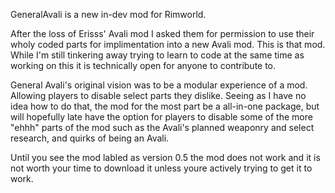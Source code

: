 GeneralAvali is a new in-dev mod for Rimworld.

After the loss of Erisss' Avali mod I asked them for permission to use their wholy coded parts for implimentation into a new Avali mod. This is that mod. While I'm still tinkering away trying to learn to code at the same time as working on this it is technically open for anyone to contribute to.

General Avali's original vision was to be a modular experience of a mod. Allowing players to disable select parts they dislike. Seeing as I have no idea how to do that, the mod for the most part be a all-in-one package, but will hopefully late have the option for players to disable some of the more "ehhh" parts of the mod such as the Avali's planned weaponry and select research, and quirks of being an Avali.

Until you see the mod labled as version 0.5 the mod does not work and it is not worth your time to download it unless youre actively trying to get it to work.
